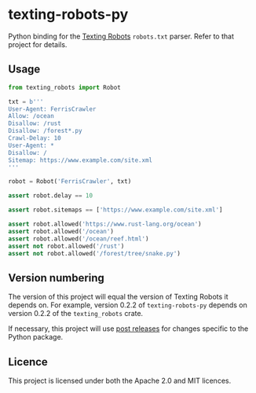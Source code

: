# texting-robots-py

Python binding for the [Texting Robots](https://github.com/Smerity/texting_robots) `robots.txt` parser.
Refer to that project for details.

## Usage

```python
from texting_robots import Robot

txt = b'''
User-Agent: FerrisCrawler
Allow: /ocean
Disallow: /rust
Disallow: /forest*.py
Crawl-Delay: 10
User-Agent: *
Disallow: /
Sitemap: https://www.example.com/site.xml
'''

robot = Robot('FerrisCrawler', txt)

assert robot.delay == 10

assert robot.sitemaps == ['https://www.example.com/site.xml']

assert robot.allowed('https://www.rust-lang.org/ocean')
assert robot.allowed('/ocean')
assert robot.allowed('/ocean/reef.html')
assert not robot.allowed('/rust')
assert not robot.allowed('/forest/tree/snake.py')
```

## Version numbering

The version of this project will equal the version of Texting Robots it depends on. For example, version 0.2.2 of `texting-robots-py` depends on version 0.2.2 of the `texting_robots` crate.

If necessary, this project will use [post releases](https://packaging.python.org/en/latest/specifications/version-specifiers/#post-releases) for changes specific to the Python package.

## Licence

This project is licensed under both the Apache 2.0 and MIT licences.
